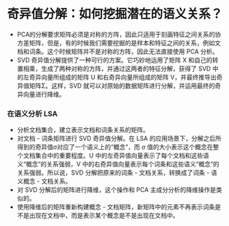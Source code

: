 # 奇异值分解：如何挖掘潜在的语义关系？
- PCA的分解要求矩阵必须是对称的方阵，因此只适用于刻画特征之间关系的协方差矩阵，但是，有的时候我们需要挖掘的是样本和特征之间的关系，例如文档和词条。这个时候矩阵并不是对称的方阵，因此无法直接使用 PCA 分析。
- SVD 奇异值分解提供了一种可行的方案。它巧妙地运用了矩阵 X 和自己的转置相乘，生成了两种对称的方阵，并通过这两者的特征分解，获得了 SVD 中的左奇异向量所组成的矩阵 U 和右奇异向量所组成的矩阵 V，并最终推导出奇异值矩阵Σ。这样，SVD 就可以对原始的数据矩阵进行分解，并运用最终的奇异向量进行降维。

### 在语义分析 LSA
- 分析文档集合，建立表示文档和词条关系的矩阵。
- 对文档 - 词条矩阵进行 SVD 奇异值分解。在 LSA 的应用场景下，分解之后所得到的奇异值σ对应了一个语义上的“概念”，而 σ 值的大小表示这个概念在整个文档集合中的重要程度。U 中的左奇异值向量表示了每个文档和这些语义“概念”的关系强弱，V 中的右奇异值向量表示每个词条和这些语义“概念”的关系强弱。所以说，SVD 分解把原来的词条 - 文档关系，转换成了词条 - 语义概念 - 文档关系。
- 对 SVD 分解后的矩阵进行降维，这个操作和 PCA 主成分分析的降维操作是类似的。
- 使用降维后的矩阵重新构建概念 - 文档矩阵，新矩阵中的元素不再表示词条是不是出现在文档中，而是表示某个概念是不是出现在文档中。

